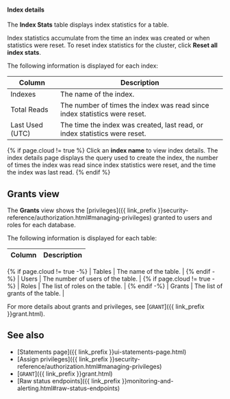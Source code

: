 #### Index details

The **Index Stats** table displays index statistics for a table.

Index statistics accumulate from the time an index was created or when statistics were reset. To reset index statistics for the cluster, click **Reset all index stats**.

The following information is displayed for each index:

| Column           | Description                                                                |
|------------------|----------------------------------------------------------------------------|
| Indexes          | The name of the index.                                                     |
| Total Reads      | The number of times the index was read since index statistics were reset.  |
| Last Used (UTC)  | The time the index was created, last read, or index statistics were reset. |

{% if page.cloud != true %}
Click an **index name** to view index details. The index details page displays the query used to create the index, the number of times the index was read since index statistics were reset, and the time the index was last read.
{% endif %}

## Grants view

The **Grants** view shows the [privileges]({{ link_prefix }}security-reference/authorization.html#managing-privileges) granted to users and roles for each database.

The following information is displayed for each table:

| Column     | Description                       |
|------------|-----------------------------------|
{% if page.cloud != true -%}
| Tables     | The name of the table.            |
{% endif -%}
| Users      | The number of users of the table. |
{% if page.cloud != true -%}
| Roles      | The list of roles on the table.   |
{% endif -%}
| Grants     | The list of grants of the table.  |

For more details about grants and privileges, see [`GRANT`]({{ link_prefix }}grant.html).

## See also

- [Statements page]({{ link_prefix }}ui-statements-page.html)
- [Assign privileges]({{ link_prefix }}security-reference/authorization.html#managing-privileges)
- [`GRANT`]({{ link_prefix }}grant.html)
- [Raw status endpoints]({{ link_prefix }}monitoring-and-alerting.html#raw-status-endpoints)

